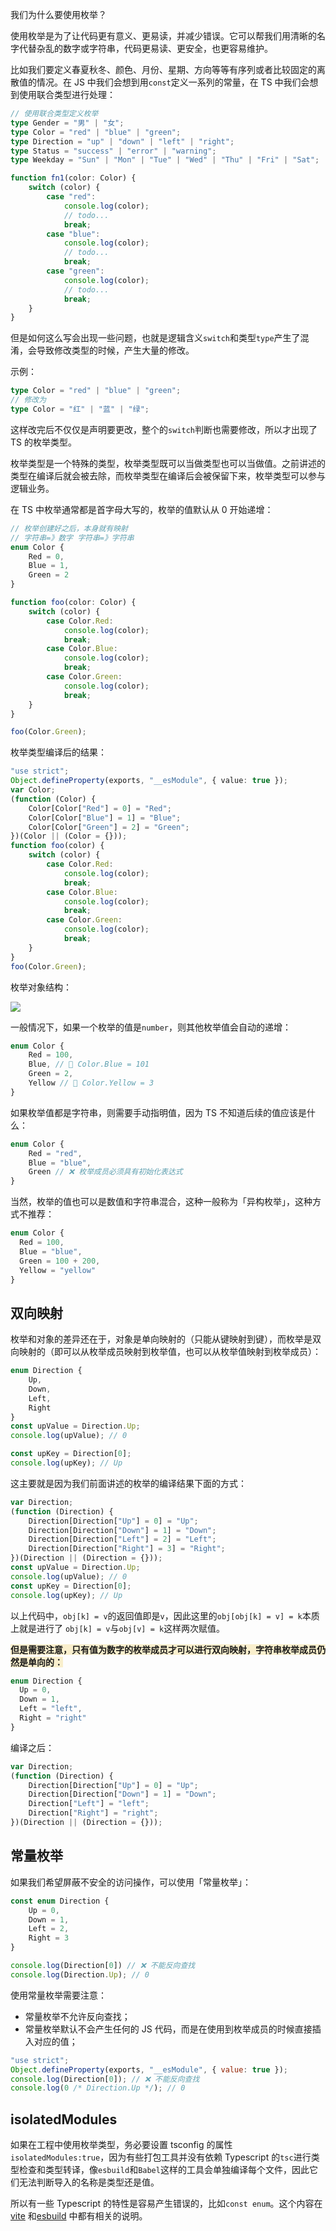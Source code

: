 我们为什么要使用枚举？

使用枚举是为了让代码更有意义、更易读，并减少错误。它可以帮我们用清晰的名字代替杂乱的数字或字符串，代码更易读、更安全，也更容易维护。

比如我们要定义春夏秋冬、颜色、月份、星期、方向等等有序列或者比较固定的离散值的情况。在 JS 中我们会想到用`const`定义一系列的常量，在 TS 中我们会想到使用联合类型进行处理：

```typescript
// 使用联合类型定义枚举
type Gender = "男" | "女";
type Color = "red" | "blue" | "green";
type Direction = "up" | "down" | "left" | "right";
type Status = "success" | "error" | "warning";
type Weekday = "Sun" | "Mon" | "Tue" | "Wed" | "Thu" | "Fri" | "Sat";

function fn1(color: Color) {
    switch (color) {
        case "red":
            console.log(color);
            // todo...
            break;
        case "blue":
            console.log(color);
            // todo...
            break;
        case "green":
            console.log(color);
            // todo...
            break;
    }
}
```

但是如何这么写会出现一些问题，也就是逻辑含义`switch`和类型`type`产生了混淆，会导致修改类型的时候，产生大量的修改。

示例：

```typescript
type Color = "red" | "blue" | "green";
// 修改为
type Color = "红" | "蓝" | "绿";
```

这样改完后不仅仅是声明要更改，整个的`switch`判断也需要修改，所以才出现了 TS 的枚举类型。



枚举类型是一个特殊的类型，枚举类型既可以当做类型也可以当做值。之前讲述的类型在编译后就会被去除，而枚举类型在编译后会被保留下来，枚举类型可以参与逻辑业务。

在 TS 中枚举通常都是首字母大写的，枚举的值默认从 0 开始递增：

```typescript
// 枚举创建好之后，本身就有映射
// 字符串=》数字 字符串=》字符串
enum Color {
    Red = 0,
    Blue = 1,
    Green = 2
}

function foo(color: Color) {
    switch (color) {
        case Color.Red:
            console.log(color);
            break;
        case Color.Blue:
            console.log(color);
            break;
        case Color.Green:
            console.log(color);
            break;
    }
}

foo(Color.Green);
```

枚举类型编译后的结果：

```typescript
"use strict";
Object.defineProperty(exports, "__esModule", { value: true });
var Color;
(function (Color) {
    Color[Color["Red"] = 0] = "Red";
    Color[Color["Blue"] = 1] = "Blue";
    Color[Color["Green"] = 2] = "Green";
})(Color || (Color = {}));
function foo(color) {
    switch (color) {
        case Color.Red:
            console.log(color);
            break;
        case Color.Blue:
            console.log(color);
            break;
        case Color.Green:
            console.log(color);
            break;
    }
}
foo(Color.Green);
```

枚举对象结构：

![](imgs/1732695605482-8ea64012-1457-4be3-b431-1d6b656aa29f.png)



一般情况下，如果一个枚举的值是`number`，则其他枚举值会自动的递增：

```typescript
enum Color {
    Red = 100,
    Blue, // 🤔 Color.Blue = 101
    Green = 2,
    Yellow // 🤔 Color.Yellow = 3
}
```

如果枚举值都是字符串，则需要手动指明值，因为 TS 不知道后续的值应该是什么：

```typescript
enum Color {
    Red = "red",
    Blue = "blue",
    Green // ❌ 枚举成员必须具有初始化表达式
}
```

当然，枚举的值也可以是数值和字符串混合，这种一般称为「异构枚举」，这种方式不推荐：

```typescript
enum Color {
  Red = 100,
  Blue = "blue",
  Green = 100 + 200,
  Yellow = "yellow"
}
```



## <font style="background-color:#74B602;"> </font> 双向映射
枚举和对象的差异还在于，对象是单向映射的（只能从键映射到键），而枚举是双向映射的（即可以从枚举成员映射到枚举值，也可以从枚举值映射到枚举成员）：

```typescript
enum Direction {
    Up,
    Down,
    Left,
    Right
}
const upValue = Direction.Up;
console.log(upValue); // 0

const upKey = Direction[0];
console.log(upKey); // Up
```

这主要就是因为我们前面讲述的枚举的编译结果下面的方式：

```javascript
var Direction;
(function (Direction) {
    Direction[Direction["Up"] = 0] = "Up";
    Direction[Direction["Down"] = 1] = "Down";
    Direction[Direction["Left"] = 2] = "Left";
    Direction[Direction["Right"] = 3] = "Right";
})(Direction || (Direction = {}));
const upValue = Direction.Up;
console.log(upValue); // 0
const upKey = Direction[0];
console.log(upKey); // Up
```

以上代码中，`obj[k] = v`的返回值即是`v`，因此这里的`obj[obj[k] = v] = k`本质上就是进行了 `obj[k] = v`与`obj[v] = k`这样两次赋值。

**<font style="background-color:#F9EFCD;">但是需要注意，只有值为数字的枚举成员才可以进行双向映射，字符串枚举成员仍然是单向的：</font>**

```typescript
enum Direction { 
  Up = 0,
  Down = 1,
  Left = "left",
  Right = "right"
}
```

编译之后：

```javascript
var Direction;
(function (Direction) {
    Direction[Direction["Up"] = 0] = "Up";
    Direction[Direction["Down"] = 1] = "Down";
    Direction["Left"] = "left";
    Direction["Right"] = "right";
})(Direction || (Direction = {}));
```



## <font style="background-color:#74B602;"> </font> 常量枚举
如果我们希望屏蔽不安全的访问操作，可以使用「常量枚举」：

```typescript
const enum Direction {
    Up = 0,
    Down = 1,
    Left = 2,
    Right = 3
}

console.log(Direction[0]) // ❌ 不能反向查找
console.log(Direction.Up); // 0
```

使用常量枚举需要注意：

+ 常量枚举不允许反向查找；
+ 常量枚举默认不会产生任何的 JS 代码，而是在使用到枚举成员的时候直接插入对应的值；

```javascript
"use strict";
Object.defineProperty(exports, "__esModule", { value: true });
console.log(Direction[0]); // ❌ 不能反向查找
console.log(0 /* Direction.Up */); // 0
```



## <font style="background-color:#74B602;"> </font> isolatedModules
如果在工程中使用枚举类型，务必要设置 tsconfig 的属性`isolatedModules:true`，因为有些打包工具并没有依赖 Typescript 的`tsc`进行类型检查和类型转译，像`esbuild`和`Babel`这样的工具会单独编译每个文件，因此它们无法判断导入的名称是类型还是值。

所以有一些 Typescript 的特性是容易产生错误的，比如`const enum`。这个内容在 [vite](https://gitee.com/link?target=https%3A%2F%2Fcn.vitejs.dev%2Fguide%2Ffeatures.html%23isolatedmodules) 和[esbuild](https://gitee.com/link?target=https%3A%2F%2Fesbuild.github.io%2Fcontent-types%2F%23isolated-modules) 中都有相关的说明。

